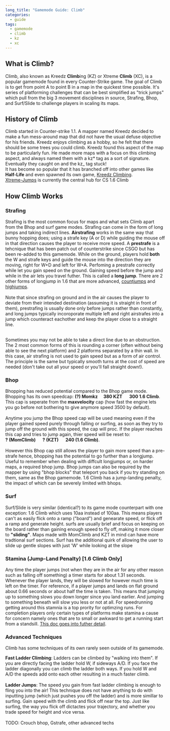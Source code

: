 ```yaml
---
long_title: "Gamemode Guide: Climb"
categories:
  - guide
tags:
  - gamemode
  - climb
  - kz
  - xc
---
```


## What is Climb?

Climb, also known as Kreedz **Climb**ing (KZ) or Xtreme **Climb** (XC), is a popular gamemode found in every Counter-Strike game. The goal of Climb is to get from point A to point B in a map in the quickest time possible. It's series of platforming challenges that can be best simplified as "trick jumps" which pull from the big 3 movement disciplines in source, Strafing, Bhop, and Surf/Slide to challenge players in scaling its maps.

## History of Climb

Climb started in Counter-strike 1.1. A mapper named Kreedz decided to make a fun mess-around map that did not have the usual defuse objective for his friends. Kreedz enjoys climbing as a hobby, so he felt that there should be some trees you could climb. Kreedz found this aspect of the map to be particularly fun. He made more maps with a focus on this climbing aspect, and always named them with a kz* tag as a sort of signature. Eventually they caught on and the kz_ tag stuck!<br>
It has become so popular that it has branched off into other games like **Half-Life** and even spawned its own game, [Kreedz Climbing](https://store.steampowered.com/app/626680/Kreedz_Climbing/).<br>
[Xtreme-Jumps](https://xtreme-jumps.eu/news.php) is currently the central hub for CS 1.6 Climb

## How Climb Works

### Strafing

Strafing is the most common focus for maps and what sets Climb apart from the Bhop and surf game modes. Strafing can come in the form of long jumps and taking indirect lines.
**Airstrafing** works in the same way that bunny hopping does; using a strafe key (A or D) while guiding the mouse off in that direction causes the player to receive more speed. A **prestrafe** is a tehcnique that has been patch out of counterstrike since CSGO but has been re-added to this gamemode. While on the ground, players hold **both** the W and strafe keys and guide the mouse into the direction they are moving, right for W+D and left for W+A. Perfoming a prestrafe correctly while let you gain speed on the ground. Gaining speed before the jump and while in the air lets you travel futher. This is called a **long jump**. There are 2 other forms of longjump in 1.6 that are more advanced, [countjumps](https://kz-rush.com/en/page/countjump-physics) and [highjumps](https://kz-rush.com/page/highjump-physics).<br>
<br>
Note that since strafing on ground and in the air causes the player to deviate from their intended destination (assuming it is straight in front of them), prestrafing is usually done only before jumps rather than constantly, and long jumps typically incoroporate multiple left and right airstrafes into a jump which counteract eachother and keep the player close to a straight line.<br><br>

Sometimes you may not be able to take a direct line due to an obstruction. The 2 most common forms of this is rounding a corner (often without being able to see the next platform) and 2 platforms separated by a thin wall.
In this case, air strafing is not used to gain speed but as a form of air control. The principle is the same but typically smooth turns at the cost of speed are needed (don't take out all your speed or you'll fall straight down!).<br>

### Bhop

Bhopping has reduced potential compared to the Bhop game mode. Bhopping has its own speedcap: **(?) Momkz** &emsp;**380 KZT** &emsp; **300 1.6 Climb**.<br>
This cap is seperate from the **maxvelocity** cap (how fast the engine lets you go before not bothering to give anymore speed 3500 by default).<br>  
Anytime you jump the Bhop speed cap will be used meaning even if the player gained speed purely through falling or surfing, as soon as they try to jump off the ground with this speed, the cap will proc.
If the player reaches this cap and tries to jump again, thier speed will be reset to:<br>
**? (MomClimb)** &emsp; **? (KZT)** &emsp; **240 (1.6 Climb)**.<br>
<br> 
However this Bhop cap still allows the player to gain more speed than a pre-strafe hence, bhopping has the potential to go further than a longjump. Useful to remember when dealing with diffcult longjumps or, on harder maps, a required bhop jump.
Bhop jumps can also be required by the mapper by using "bhop blocks" that teleport you back if you try standing on them, same as the Bhop gamemode.
1.6 Climb has a jump-landing penalty, the impact of which can be severely limited with bhops.

### Surf

Surf/Slide is very similar (identical?) to its game mode counterpart with one exception: 1.6 Climb which uses 10aa instead of 100aa.
This means players can't as easily flick onto a ramp ("board") and genearate speed, or flick off a ramp and generate height. surfs are usually brief and focus on keeping on the board rather than gaining enough speed to fly off, making it more closer to **"sliding"**.
Maps made with MomClimb and KZT in mind can have more tradtional surf sections.
Surf has the additional quirk of allowing the user to slide up gentle slopes with just 'W' while looking at the slope

### Stamina (Jump-Land Penalty) [1.6 Climb Only]

Any time the player jumps (not when they are in the air for any other reason such as falling off something) a timer starts for about 1.31 seconds.
Whenever the player lands, they will be slowed for however much time is left on the timer.
For reference, if a player jumps and lands on flat ground about 0.66 seconds or about half the time is taken.
This means that jumping up to something slows you down longer since you land earlier. And jumping to something beneath will slow you less or not at all.
For speedrunning getting around this stamnia is a top prority for optimzing runs. For completion players only certain types of platforms make stamina a cause for concern namely ones that are to small or awkward to get a running start from a standsill.
[This doc goes into futher detail](https://kzguide.gitlab.io/techniques/stamina/).

### Advanced Techniques

Climb has some techniques of its own rarely seen outside of its gamemode.

**Fast Ladder Climbing**: Ladders can be climbed by "walking into them". If you are directly facing the ladder hold W, if sideways A/D. If you face the ladder diagonally you can climb the ladder both ways. If you hold W and A/D the speeds add onto each other resulting in a much faster climb.<br>
<br>
**Ladder Jumps**: The speed you gain from fast ladder climbing is enough to fling you into the air! This technique does not have anything to do with inputting jump (which just pushes you off the ladder) and is more simillar to surfing. Gain speed with the climb and flick off near the top. Just like surfing, the way you flick off dictactes your trajectory, and whether you trade speed for height and vice versa.<br>
<br>
TODO: Crouch bhop, Gstrafe, other advanced techs
